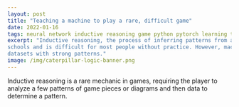 ```yaml
---
layout: post
title: "Teaching a machine to play a rare, difficult game"
date: 2022-01-16
tags: neural network inductive reasoning game python pytorch learning teaching training
excerpt: "Inductive reasoning, the process of inferring patterns from an analysis of a set of data, isn't normally taught in
schools and is difficult for most people without practice. However, machine learning techniques are known to succeed in
datasets with strong patterns."
image: /img/caterpillar-logic-banner.png
---
```


Inductive reasoning is a rare mechanic in games, requiring the player to analyze a few patterns of game pieces or
diagrams and then data to determine a pattern.

